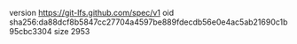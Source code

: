 version https://git-lfs.github.com/spec/v1
oid sha256:da88dcf8b5847cc27704a4597be889fdecdb56e0e4ac5ab21690c1b95cbc3304
size 2953
